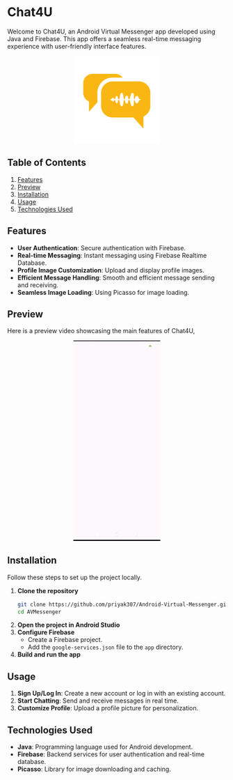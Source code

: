 # Chat4U
Welcome to Chat4U, an Android Virtual Messenger app developed using Java and Firebase. This app offers a seamless real-time messaging experience with user-friendly interface features.

<p align="center">
  <img src="https://github.com/priyak307/Android-Virtual-Messenger/blob/master/images/my_logo.png" alt="Chat4U Logo" width="200"/>
</p>

## Table of Contents
1. [Features](#features)
2. [Preview](#preview)
3. [Installation](#installation)
4. [Usage](#usage)
5. [Technologies Used](#technologies-used)

## Features
- **User Authentication**: Secure authentication with Firebase.
- **Real-time Messaging**: Instant messaging using Firebase Realtime Database.
- **Profile Image Customization**: Upload and display profile images.
- **Efficient Message Handling**: Smooth and efficient message sending and receiving.
- **Seamless Image Loading**: Using Picasso for image loading.

## Preview
Here is a preview video showcasing the main features of Chat4U,
<p align="center">
  <img src="https://github.com/priyak307/Android-Virtual-Messenger/blob/master/images/preview.gif" alt="Screenshot 1" width="200"/>
</p>

## Installation
Follow these steps to set up the project locally.
1. **Clone the repository**
    ```bash
    git clone https://github.com/priyak307/Android-Virtual-Messenger.git
    cd AVMessenger
    ```
2. **Open the project in Android Studio**
3. **Configure Firebase**
   - Create a Firebase project.
   - Add the `google-services.json` file to the `app` directory.
4. **Build and run the app**

## Usage
1. **Sign Up/Log In**: Create a new account or log in with an existing account.
2. **Start Chatting**: Send and receive messages in real time.
3. **Customize Profile**: Upload a profile picture for personalization.

## Technologies Used
- **Java**: Programming language used for Android development.
- **Firebase**: Backend services for user authentication and real-time database.
- **Picasso**: Library for image downloading and caching.
